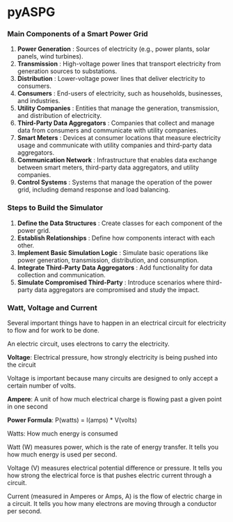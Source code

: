 # pyASPG

### Main Components of a Smart Power Grid

1. **Power Generation** : Sources of electricity (e.g., power plants, solar panels, wind turbines).
2. **Transmission** : High-voltage power lines that transport electricity from generation sources to substations.
3. **Distribution** : Lower-voltage power lines that deliver electricity to consumers.
4. **Consumers** : End-users of electricity, such as households, businesses, and industries.
5. **Utility Companies** : Entities that manage the generation, transmission, and distribution of electricity.
6. **Third-Party Data Aggregators** : Companies that collect and manage data from consumers and communicate with utility companies.
7. **Smart Meters** : Devices at consumer locations that measure electricity usage and communicate with utility companies and third-party data aggregators.
8. **Communication Network** : Infrastructure that enables data exchange between smart meters, third-party data aggregators, and utility companies.
9. **Control Systems** : Systems that manage the operation of the power grid, including demand response and load balancing.

### Steps to Build the Simulator

1. **Define the Data Structures** : Create classes for each component of the power grid.
2. **Establish Relationships** : Define how components interact with each other.
3. **Implement Basic Simulation Logic** : Simulate basic operations like power generation, transmission, distribution, and consumption.
4. **Integrate Third-Party Data Aggregators** : Add functionality for data collection and communication.
5. **Simulate Compromised Third-Party** : Introduce scenarios where third-party data aggregators are compromised and study the impact.

### Watt, Voltage and Current

Several important things have to happen in an electrical circuit for electricity to flow and for work to be done.

An electric circuit, uses electrons to carry the electricity.

**Voltage**: Electrical pressure, how strongly electricity is being pushed into the circuit

Voltage is important because many circuits are designed to only accept a certain number of volts.


**Ampere**: A unit of how much electrical charge is flowing past a given point in one second

**Power Formula**: P(watts) = I(amps) * V(volts) 


Watts: How much energy is consumed




Watt (W) measures power, which is the rate of energy transfer. It tells you how much energy is used per second.

Voltage (V) measures electrical potential difference or pressure. It tells you how strong the electrical force is that pushes electric current through a circuit.

Current (measured in Amperes or Amps, A) is the flow of electric charge in a circuit. It tells you how many electrons are moving through a conductor per second.
